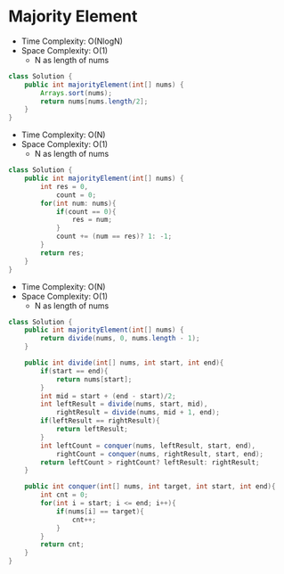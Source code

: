 # Majority Element

- Time Complexity: O(NlogN)
- Space Complexity: O(1)
  - N as length of nums

```java
class Solution {
    public int majorityElement(int[] nums) {
        Arrays.sort(nums);
        return nums[nums.length/2];
    }
}
```

- Time Complexity: O(N)
- Space Complexity: O(1)
  - N as length of nums

```java
class Solution {
    public int majorityElement(int[] nums) {
        int res = 0,
            count = 0;
        for(int num: nums){
            if(count == 0){
                res = num;
            }
            count += (num == res)? 1: -1;
        }
        return res;
    }
}
```

- Time Complexity: O(N)
- Space Complexity: O(1)
  - N as length of nums

```java
class Solution {
    public int majorityElement(int[] nums) {
        return divide(nums, 0, nums.length - 1);
    }

    public int divide(int[] nums, int start, int end){
        if(start == end){
            return nums[start];
        }
        int mid = start + (end - start)/2;
        int leftResult = divide(nums, start, mid),
            rightResult = divide(nums, mid + 1, end);
        if(leftResult == rightResult){
            return leftResult;
        }
        int leftCount = conquer(nums, leftResult, start, end),
            rightCount = conquer(nums, rightResult, start, end);
        return leftCount > rightCount? leftResult: rightResult;
    }

    public int conquer(int[] nums, int target, int start, int end){
        int cnt = 0;
        for(int i = start; i <= end; i++){
            if(nums[i] == target){
                cnt++;
            }
        }
        return cnt;
    }
}
```
